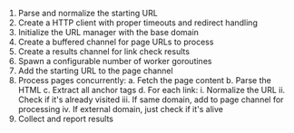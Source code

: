 1. Parse and normalize the starting URL
2. Create a HTTP client with proper timeouts and redirect handling
3. Initialize the URL manager with the base domain
4. Create a buffered channel for page URLs to process
5. Create a results channel for link check results
6. Spawn a configurable number of worker goroutines
7. Add the starting URL to the page channel
8. Process pages concurrently:
   a. Fetch the page content
   b. Parse the HTML
   c. Extract all anchor tags
   d. For each link:
      i. Normalize the URL
      ii. Check if it's already visited
      iii. If same domain, add to page channel for processing
      iv. If external domain, just check if it's alive
9. Collect and report results
